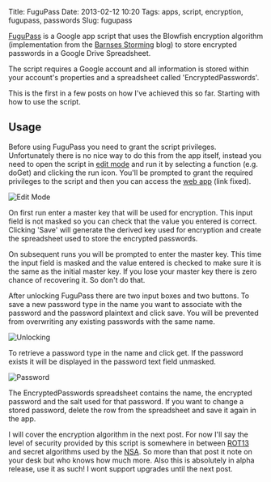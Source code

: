 Title: FuguPass
Date: 2013-02-12 10:20
Tags: apps, script, encryption, fugupass, passwords
Slug: fugupass

[FuguPass](https://script.google.com/d/1l23aUzJBCfy5QZAxtZGiXyy3XOv0JtDoSrjFhzlEh7R4qaz-XoDuLoKk/edit) is a Google app script that uses the Blowfish encryption algorithm (implementation from the [Barnses Storming](http://barnes-storming.blogspot.co.nz/2011/08/encrypting-data-in-google-documents.html) blog) to store encrypted passwords in a Google Drive Spreadsheet.

The script requires a Google account and all information is stored within your account's properties and a spreadsheet called 'EncryptedPasswords'.

This is the first in a few posts on how I've achieved this so far. Starting with how to use the script.

## Usage

Before using FuguPass you need to grant the script privileges. Unfortunately there is no nice way to do this from the app itself, instead you need to open the script in [edit mode](https://script.google.com/d/1l23aUzJBCfy5QZAxtZGiXyy3XOv0JtDoSrjFhzlEh7R4qaz-XoDuLoKk/edit) and run it by selecting a function (e.g. doGet) and clicking the run icon. You'll be prompted to grant the required privileges to the script and then you can access the [web app](https://script.google.com/macros/s/AKfycbwNHyA_BuHR9JcOUCAz8hgnFZ75x57r5zp9Bo_mVS2Rf6uAIOaO/exec) (link fixed).

![Edit Mode](|filename|/images/fp-editmode.png)

On first run enter a master key that will be used for encryption. This input field is not masked so you can check that the value you entered is correct. Clicking 'Save' will generate the derived key used for encryption and create the spreadsheet used to store the encrypted passwords.

On subsequent runs you will be prompted to enter the master key. This time the input field is masked and the value entered is checked to make sure it is the same as the initial master key. If you lose your master key there is zero chance of recovering it. So don't do that.

After unlocking FuguPass there are two input boxes and two buttons. To save a new password type in the name you want to associate with the password and the password plaintext and click save. You will be prevented from overwriting any existing passwords with the same name.

![Unlocking](|filename|/images/fp-unlocking.png)

To retrieve a password type in the name and click get. If the password exists it will be displayed in the password text field unmasked.

![Password](|filename|/images/fp-password.png)

The EncryptedPasswords spreadsheet contains the name, the encrypted password and the salt used for that password. If you want to change a stored password, delete the row from the spreadsheet and save it again in the app.

I will cover the encryption algorithm in the next post. For now I'll say the level of security provided by this script is somewhere in between [ROT13](http://en.wikipedia.org/wiki/ROT13) and secret algorithms used by the [NSA](http://en.wikipedia.org/wiki/Nsa). So more than that post it note on your desk but who knows how much more. Also this is absolutely in alpha release, use it as such! I wont support upgrades until the next post.
